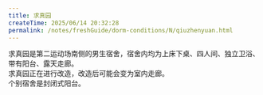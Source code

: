 ```yaml
---
title: 求真园
createTime: 2025/06/14 20:32:28
permalink: /notes/freshGuide/dorm-conditions/N/qiuzhenyuan.html
---
```


求真园是第二运动场南侧的男生宿舍，宿舍内均为上床下桌、四人间、独立卫浴、带有阳台、露天走廊。  
求真园正在进行改造，改造后可能会变为室内走廊。  
个别宿舍是封闭式阳台。  